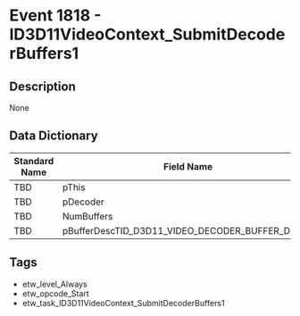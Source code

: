 # Event 1818 - ID3D11VideoContext_SubmitDecoderBuffers1

## Description
None

## Data Dictionary
|Standard Name|Field Name|Type|Description|Sample Value|
|---|---|---|---|---|
|TBD|pThis|Pointer|None|`None`|
|TBD|pDecoder|Pointer|None|`None`|
|TBD|NumBuffers|UInt32|None|`None`|
|TBD|pBufferDescTID_D3D11_VIDEO_DECODER_BUFFER_DESC1|UInt8|None|`None`|

## Tags
* etw_level_Always
* etw_opcode_Start
* etw_task_ID3D11VideoContext_SubmitDecoderBuffers1